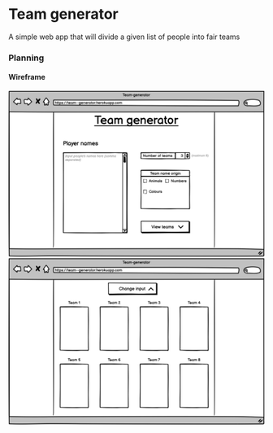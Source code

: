 # Team generator

A simple web app that will divide a given list of people into fair teams

### Planning

#### Wireframe

![Input wireframe](images/input-half.png)
![Output wireframe](images/output-half.png)

<!--
#### Domain model
-->
